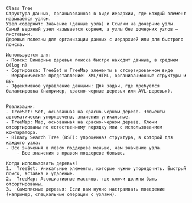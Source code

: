     Class Tree
    Структура данных, организованная в виде иерархии, где каждый элемент называется узлом.
    Узел содержит: Значение (данные узла) и Ссылки на дочерние узлы.
    Самый верхний узел называется корнем, а узлы без дочерних узлов — листовыми.
    Деревья полезны для организации данных с иерархией или для быстрого поиска.

    Используется для:
    - Поиск: Бинарные деревья поиска быстро находит данные, в среднем O(log n)
    - Сортировка: TreeSet и TreeMap элементы в отсортированном виде
    - Иерархическое представление: XML/HTML, организационные структуры и др.
    - Эффективное управление данными: Для задач, где требуется балансировка (например, красно-черные деревья или AVL-деревья).


    Реализации:
    - TreeSet: Set, основанная на красно-черном дереве. Элементы автоматически упорядочены, значения уникальные.
    - TreeMap: Map, основанная на красно-черном дереве. Ключи отсортированы по естественному порядку или с использованием компаратора.
    - Binary Search Tree (BST): упрощенная структура, в которой для каждого узла:
  	- Все значения в левом поддереве меньше, чем значение узла.
	    - Все значения в правом поддереве больше.

    Когда использовать деревья?
	1.	TreeSet: Уникальные элементы, которые нужно упорядочить. Быстрый поиск, вставка и удаление.
	2.	TreeMap: Ассоциативные массивы, где ключи должны быть отсортированы.
    3.	Самописные деревья: Если вам нужно настраивать поведение (например, специальные операции с узлами).